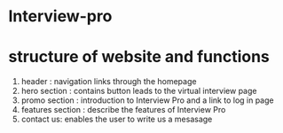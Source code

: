 # Interview-pro
# structure of website and functions #
1. header : 
navigation links through the homepage
2. hero section :
contains button leads to the virtual interview page
3. promo section :
introduction to Interview Pro and a link to log in page
4. features section :
describe the features of Interview Pro
5. contact us:
enables the user to write us a mesasage 
